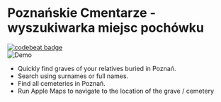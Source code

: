 # Poznańskie Cmentarze - wyszukiwarka miejsc pochówku <br>
[![codebeat badge](https://codebeat.co/badges/48d3a0b4-b396-4c6e-8148-86ff39f844a4)](https://codebeat.co/projects/github-com-skotak79-poznanskie-cmentarze-master) <br>
![Demo](Screenshots/demo.gif)
<br>
- Quickly find graves of your relatives buried in Poznań. <br>
- Search using surnames or full names. <br>
- Find all cemeteries in Poznań. <br>
- Run Apple Maps to navigate to the location of the grave / cemetery <br>
<br>

